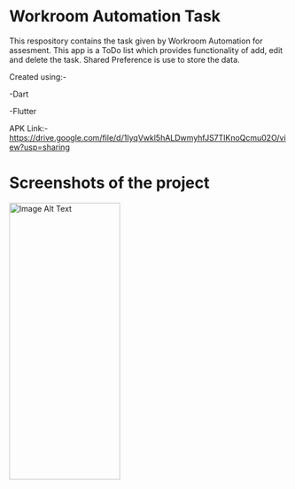 # Workroom Automation Task

This respository contains the task given by Workroom Automation for assesment. This app is a ToDo list which provides functionality of add, edit and delete the task. Shared Preference is use to store the data.

Created using:- 

-Dart

-Flutter


APK Link:- https://drive.google.com/file/d/1IyqVwkl5hALDwmyhfJS7TlKnoQcmu02O/view?usp=sharing

# Screenshots of the project

<img src="https://drive.google.com/uc?export=view&id=1_HOtHbaeKFhRka1XvUWM6rmAFSY3aLZz" alt="Image Alt Text" width="200" height="500">








